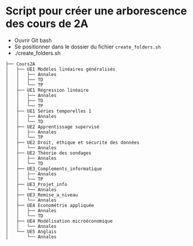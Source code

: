 # Script pour créer une arborescence des cours de 2A

* Ouvrir Git bash
* Se positionner dans le dossier du fichier `create_folders.sh`
* ./create_folders.sh

```
├── Cours2A
│   ├── UE1 Modèles linéaires généralisés
│   │   ├── Annales
│   │   ├── TD
│   │   └── TP
│   ├── UE1 Régression linéaire
│   │   ├── Annales
│   │   ├── TD
│   │   └── TP
│   ├── UE1 Séries temporelles 1
│   │   ├── Annales
│   │   └── TD
│   ├── UE2 Apprentissage supervisé
│   │   ├── Annales
│   │   └── TP
│   ├── UE2 Droit, éthique et sécurité des données
│   │   └── Annales
│   ├── UE2 Théorie des sondages
│   │   ├── Annales
│   │   └── TD
│   ├── UE3_Complements_informatique
│   │   ├── Annales
│   │   └── TP
│   ├── UE3_Projet_info
│   │   └── Annales
│   ├── UE3_Remise_a_niveau
│   │   └── Annales
│   ├── UE4 Econométrie appliquée
│   │   ├── Annales
│   │   └── TD
│   ├── UE4 Modélisation microéconomique
│   │   └── Annales
│   └── UE5 Anglais
│       └── Annales
```
